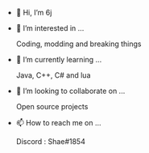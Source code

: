 - 👋 Hi, I’m 6j

- 👀 I’m interested in ...
    
    Coding, modding and breaking things
    
- 🌱 I’m currently learning ...
    
    Java, C++, C# and lua

- 💞️ I’m looking to collaborate on ...
    
    Open source projects
    
- 📫 How to reach me on ...
    
    Discord : Shae#1854
